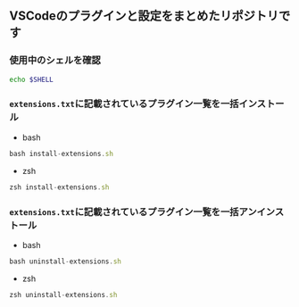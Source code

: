 ## VSCodeのプラグインと設定をまとめたリポジトリです

### 使用中のシェルを確認
~~~bash
echo $SHELL
~~~


### `extensions.txt`に記載されているプラグイン一覧を一括インストール

- bash
~~~javascript
bash install-extensions.sh
~~~
- zsh
~~~javascript
zsh install-extensions.sh
~~~

###  `extensions.txt`に記載されているプラグイン一覧を一括アンインストール
- bash
~~~javascript
bash uninstall-extensions.sh
~~~
- zsh
~~~javascript
zsh uninstall-extensions.sh
~~~